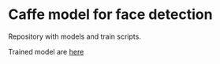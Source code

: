 # Caffe model for face detection
Repository with models and train scripts. </p>
Trained model are [here](https://drive.google.com/drive/folders/0B6q4BSmVJim6Yl9qT0YyQ0FIZW8)
